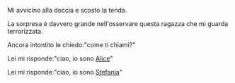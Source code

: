 Mi avvicino alla doccia e scosto la tenda.

La sorpresa è davvero grande nell'osservare questa ragazza che mi guarda terrorizzata.

Ancora intontito le chiedo:"come ti chiami?"

Lei mi risponde:"ciao, io sono [Alice](../../alice/alice.md)"

Lei mi risponde:"ciao, io sono [Stefania](stefy/stefy.md)"
